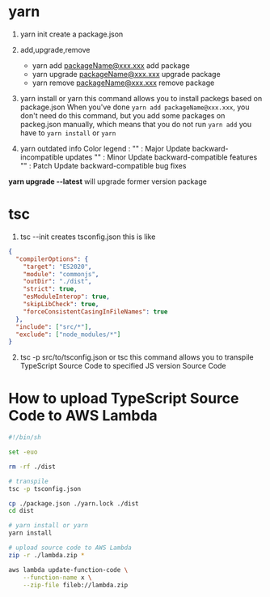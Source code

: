 # yarn
1. yarn init
create a package.json

2. add,upgrade,remove
    * yarn add packageName@xxx.xxx
    add package
    * yarn upgrade packageName@xxx.xxx 
    upgrade package
    * yarn remove packageName@xxx.xxx
    remove package

3. yarn install or yarn
    this command allows you to install packegs based on package.json
    When you've done `yarn add packageName@xxx.xxx`, you don't need do this command,
    but you add some packages on packeg.json manually, which means that you do not run `yarn add`
    you have to `yarn install` or `yarn`
   

4. yarn outdated
info Color legend : 
 "<red>"    : Major Update backward-incompatible updates 
 "<yellow>" : Minor Update backward-compatible features 
 "<green>"  : Patch Update backward-compatible bug fixes

**yarn upgrade --latest** will upgrade former version package

# tsc
1. tsc --init
creates tsconfig.json
this is like

```json
{
  "compilerOptions": {
    "target": "ES2020",                         
    "module": "commonjs",
    "outDir": "./dist",
    "strict": true,
    "esModuleInterop": true,
    "skipLibCheck": true,
    "forceConsistentCasingInFileNames": true
  },
  "include": ["src/*"],
  "exclude": ["node_modules/*"]
}
```

2. tsc -p src/to/tsconfig.json or tsc
this command allows you to transpile TypeScript Source Code to specified JS version Source Code


# How to upload TypeScript Source Code to AWS Lambda

```bash
#!/bin/sh

set -euo 

rm -rf ./dist

# transpile
tsc -p tsconfig.json

cp ./package.json ./yarn.lock ./dist
cd dist

# yarn install or yarn
yarn install

# upload source code to AWS Lambda
zip -r ./lambda.zip *

aws lambda update-function-code \
    --function-name x \
    --zip-file fileb://lambda.zip
```
